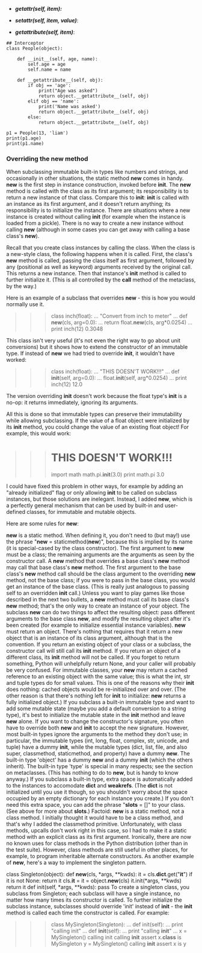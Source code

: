 - ***__getattr__(self, item):***

- ***__setattr__(self, item, value)***:

- ***__getattribute__(self, item)***:

```
## Interceptor
class People(object):

    def __init__(self, age, name):
        self.age = age
        self.name = name

    def __getattribute__(self, obj):
        if obj == 'age':
            print("Age was asked")
            return object.__getattribute__(self, obj)
        elif obj == 'name':
            print('Name was asked')
            return object.__getattribute__(self, obj)
        else:
            return object.__getattribute__(self, obj)

p1 = People(13, 'liam')
print(p1.age)
print(p1.name)

```





### Overriding the __new__ method


When subclassing immutable built-in types like numbers and strings, and occasionally in other situations, the static method __new__ comes in handy. __new__ is the first step in instance construction, invoked before __init__. The __new__ method is called with the class as its first argument; its responsibility is to return a new instance of that class. Compare this to __init__: __init__ is called with an instance as its first argument, and it doesn't return anything; its responsibility is to initialize the instance. There are situations where a new instance is created without calling __init__ (for example when the instance is loaded from a pickle). There is no way to create a new instance without calling __new__ (although in some cases you can get away with calling a base class's __new__).

Recall that you create class instances by calling the class. When the class is a new-style class, the following happens when it is called. First, the class's __new__ method is called, passing the class itself as first argument, followed by any (positional as well as keyword) arguments received by the original call. This returns a new instance. Then that instance's __init__ method is called to further initialize it. (This is all controlled by the __call__ method of the metaclass, by the way.)

Here is an example of a subclass that overrides __new__ - this is how you would normally use it.

>>> class inch(float):
...     "Convert from inch to meter"
...     def __new__(cls, arg=0.0):
...         return float.__new__(cls, arg*0.0254)
...
>>> print inch(12)
0.3048
>>> 
This class isn't very useful (it's not even the right way to go about unit conversions) but it shows how to extend the constructor of an immutable type. If instead of __new__ we had tried to override __init__, it wouldn't have worked:

>>> class inch(float):
...     "THIS DOESN'T WORK!!!"
...     def __init__(self, arg=0.0):
...         float.__init__(self, arg*0.0254)
...
>>> print inch(12)
12.0
>>> 
The version overriding __init__ doesn't work because the float type's __init__ is a no-op: it returns immediately, ignoring its arguments.

All this is done so that immutable types can preserve their immutability while allowing subclassing. If the value of a float object were initialized by its __init__ method, you could change the value of an existing float object! For example, this would work:

>>> # THIS DOESN'T WORK!!!
>>> import math
>>> math.pi.__init__(3.0)
>>> print math.pi
3.0
>>>
I could have fixed this problem in other ways, for example by adding an "already initialized" flag or only allowing __init__ to be called on subclass instances, but those solutions are inelegant. Instead, I added __new__, which is a perfectly general mechanism that can be used by built-in and user-defined classes, for immutable and mutable objects.

Here are some rules for __new__:

__new__ is a static method. When defining it, you don't need to (but may!) use the phrase "__new__ = staticmethod(__new__)", because this is implied by its name (it is special-cased by the class constructor).
The first argument to __new__ must be a class; the remaining arguments are the arguments as seen by the constructor call.
A __new__ method that overrides a base class's __new__ method may call that base class's __new__ method. The first argument to the base class's __new__ method call should be the class argument to the overriding __new__ method, not the base class; if you were to pass in the base class, you would get an instance of the base class. (This is really just analogous to passing self to an overridden __init__ call.)
Unless you want to play games like those described in the next two bullets, a __new__ method must call its base class's __new__ method; that's the only way to create an instance of your object. The subclass __new__ can do two things to affect the resulting object: pass different arguments to the base class __new__, and modify the resulting object after it's been created (for example to initialize essential instance variables).
__new__ must return an object. There's nothing that requires that it return a new object that is an instance of its class argument, although that is the convention. If you return an existing object of your class or a subclass, the constructor call will still call its __init__ method. If you return an object of a different class, its __init__ method will not be called. If you forget to return something, Python will unhelpfully return None, and your caller will probably be very confused.
For immutable classes, your __new__ may return a cached reference to an existing object with the same value; this is what the int, str and tuple types do for small values. This is one of the reasons why their __init__ does nothing: cached objects would be re-initialized over and over. (The other reason is that there's nothing left for __init__ to initialize: __new__ returns a fully initialized object.)
If you subclass a built-in immutable type and want to add some mutable state (maybe you add a default conversion to a string type), it's best to initialize the mutable state in the __init__ method and leave __new__ alone.
If you want to change the constructor's signature, you often have to override both __new__ and __init__ to accept the new signature. However, most built-in types ignore the arguments to the method they don't use; in particular, the immutable types (int, long, float, complex, str, unicode, and tuple) have a dummy __init__, while the mutable types (dict, list, file, and also super, classmethod, staticmethod, and property) have a dummy __new__. The built-in type 'object' has a dummy __new__ and a dummy __init__ (which the others inherit). The built-in type 'type' is special in many respects; see the section on metaclasses.
(This has nothing to do to __new__, but is handy to know anyway.) If you subclass a built-in type, extra space is automatically added to the instances to accomodate __dict__ and __weakrefs__. (The __dict__ is not initialized until you use it though, so you shouldn't worry about the space occupied by an empty dictionary for each instance you create.) If you don't need this extra space, you can add the phrase "__slots__ = []" to your class. (See above for more about __slots__.)
Factoid: __new__ is a static method, not a class method. I initially thought it would have to be a class method, and that's why I added the classmethod primitive. Unfortunately, with class methods, upcalls don't work right in this case, so I had to make it a static method with an explicit class as its first argument. Ironically, there are now no known uses for class methods in the Python distribution (other than in the test suite). However, class methods are still useful in other places, for example, to program inheritable alternate constructors.
As another example of __new__, here's a way to implement the singleton pattern.

class Singleton(object):
    def __new__(cls, *args, **kwds):
        it = cls.__dict__.get("__it__")
        if it is not None:
            return it
        cls.__it__ = it = object.__new__(cls)
        it.init(*args, **kwds)
        return it
    def init(self, *args, **kwds):
        pass
To create a singleton class, you subclass from Singleton; each subclass will have a single instance, no matter how many times its constructor is called. To further initialize the subclass instance, subclasses should override 'init' instead of __init__ - the __init__ method is called each time the constructor is called. For example:

>>> class MySingleton(Singleton):
...     def init(self):
...         print "calling init"
...     def __init__(self):
...         print "calling __init__"
... 
>>> x = MySingleton()
calling init
calling __init__
>>> assert x.__class__ is MySingleton
>>> y = MySingleton()
calling __init__
>>> assert x is y
>>> 